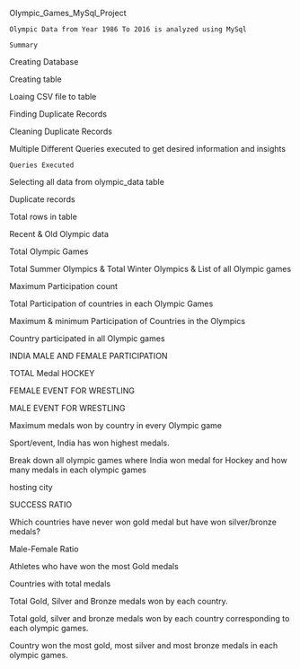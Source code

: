   Olympic_Games_MySql_Project
	
	Olympic Data from Year 1986 To 2016 is analyzed using MySql
	
	Summary
	
  Creating Database

  Creating table

  Loaing CSV file to table

  Finding Duplicate Records

  Cleaning Duplicate Records

  Multiple Different Queries executed to get desired information and insights
	
	
	Queries Executed
	
	
 Selecting all data from olympic_data table 

 Duplicate records

 Total rows in table 

 Recent & Old Olympic data

 Total Olympic Games 

 Total Summer Olympics & Total Winter Olympics & List of all Olympic games 

 Maximum Participation count

 Total Participation of countries in each Olympic Games 

 Maximum & minimum Participation of Countries in the Olympics

 Country participated in all Olympic games 

 INDIA MALE AND FEMALE PARTICIPATION 

 TOTAL Medal HOCKEY 

 FEMALE EVENT FOR WRESTLING

 MALE EVENT FOR WRESTLING

 Maximum medals won by country in every Olympic game

 Sport/event, India has won highest medals.

 Break down all olympic games where India won medal for Hockey and how many medals in each olympic games 

 hosting city 

 SUCCESS RATIO 

 Which countries have never won gold medal but have won silver/bronze medals?

 Male-Female Ratio

 Athletes who have won the most Gold medals

 Countries with total medals

 Total Gold, Silver and Bronze medals won by each country.

 Total gold, silver and bronze medals won by each country corresponding to each olympic games.

 Country won the most gold, most silver and most bronze medals in each olympic games.
